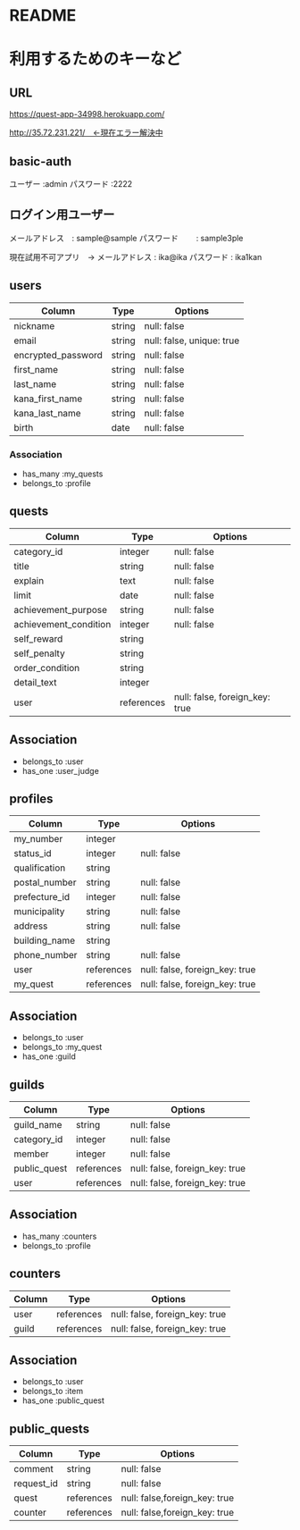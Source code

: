 # README


# 利用するためのキーなど

## URL
https://quest-app-34998.herokuapp.com/

http://35.72.231.221/　←現在エラー解決中

## basic-auth 

ユーザー   :admin
パスワード  :2222

## ログイン用ユーザー

メールアドレス　: sample@sample
パスワード　　 : sample3ple

現在試用不可アプリ　→
メールアドレス  : ika@ika
パスワード     :  ika1kan

## users

| Column             | Type   | Options                   |
| ------------------ | ------ | ------------------------- |
| nickname           | string | null: false               |
| email              | string | null: false, unique: true |
| encrypted_password | string | null: false               |
| first_name         | string | null: false               |
| last_name          | string | null: false               |
| kana_first_name    | string | null: false               |
| kana_last_name     | string | null: false               |
| birth              | date   | null: false               |

### Association
- has_many    :my_quests
- belongs_to  :profile

## quests

| Column                | Type          | Options                        |
| --------------------- | ------------- | ------------------------------ |
| category_id           | integer       | null: false                    |
| title                 | string        | null: false                    |
| explain               | text          | null: false                    |
| limit                 | date          | null: false                    |
| achievement_purpose   | string        | null: false                    |
| achievement_condition | integer       | null: false                    |
| self_reward           | string        |                                |
| self_penalty          | string        |                                |
| order_condition       | string        |                                |
| detail_text           | integer       |                                |
| user                  | references    | null: false, foreign_key: true |

## Association
- belongs_to :user
- has_one    :user_judge

## profiles

| Column        | Type          | Options                        |
| ------------- | ------------- | ------------------------------ |
| my_number     | integer       |                                |
| status_id     | integer       | null: false                    |
| qualification | string        |                                |
| postal_number | string        | null: false                    |
| prefecture_id | integer       | null: false                    |
| municipality  | string        | null: false                    |
| address       | string        | null: false                    |
| building_name | string        |                                |
| phone_number  | string        | null: false                    |
| user          | references    | null: false, foreign_key: true |
| my_quest      | references    | null: false, foreign_key: true |

## Association
- belongs_to :user
- belongs_to :my_quest
- has_one :guild

## guilds

| Column        | Type          | Options                        |
| ------------- | ------------- | ------------------------------ |
| guild_name    | string        | null: false                    |
| category_id   | integer       | null: false                    |
| member        | integer       | null: false                    |
| public_quest  | references    | null: false, foreign_key: true | 
| user          | references    | null: false, foreign_key: true |

## Association
- has_many   :counters
- belongs_to :profile

## counters

| Column | Type       | Options                        |
| ------ | ---------- | ------------------------------ |
| user   | references | null: false, foreign_key: true |
| guild  | references | null: false, foreign_key: true |

## Association
- belongs_to :user
- belongs_to :item
- has_one :public_quest

## public_quests

| Column       | Type       | Options                        |
| ------------ | ---------- | ------------------------------ |
| comment      | string     | null: false                    |
| request_id   | string     | null: false                    |
| quest        | references | null: false,foreign_key: true  |
| counter      | references | null: false,foreign_key: true  |

